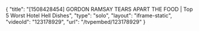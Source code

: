 {
    "title": "[1508428454] GORDON RAMSAY TEARS APART THE FOOD | Top 5 Worst Hotel Hell Dishes",
    "type": "solo",
    "layout": "iframe-static",
    "videoId": "123178929",
    "url": "\/tvpembed\/123178929"
}